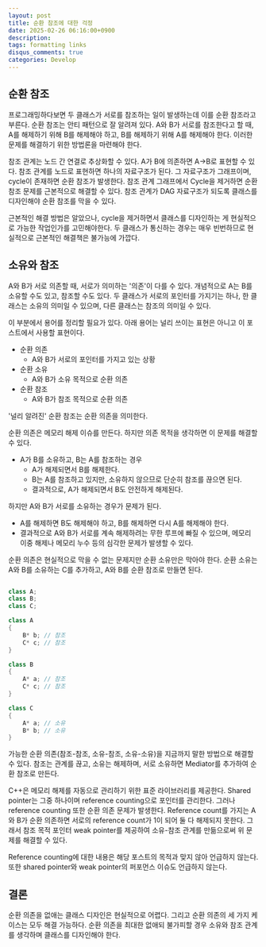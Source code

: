 ```yaml
---
layout: post
title: 순환 참조에 대한 걱정
date: 2025-02-26 06:16:00+0900
description: 
tags: formatting links
disqus_comments: true
categories: Develop
---
```


## 순환 참조

프로그래밍하다보면 두 클래스가 서로를 참조하는 일이 발생하는데 이를 순환 참조라고 부른다. 순환 참조는 안티 패턴으로 잘 알려져 있다. A와 B가 서로를 참조한다고 할 때, A를 해제하기 위해 B를 해제해야 하고, B를 해제하기 위해 A를 해제해야 한다. 이러한 문제를 해결하기 위한 방법론을 마련해야 한다.

참조 관계는 노드 간 연결로 추상화할 수 있다. A가 B에 의존하면 A→B로 표현할 수 있다. 참조 관계를 노드로 표현하면 하나의 자료구조가 된다. 그 자료구조가 그래프이며, cycle이 존재하면 순환 참조가 발생한다. 참조 관계 그래프에서 Cycle을 제거하면 순환 참조 문제를 근본적으로 해결할 수 있다. 참조 관계가 DAG 자료구조가 되도록 클래스를 디자인해야 순환 참조를 막을 수 있다.

근본적인 해결 방법은 알았으나, cycle을 제거하면서 클래스를 디자인하는 게 현실적으로 가능한 작업인가를 고민해야한다. 두 클래스가 통신하는 경우는 매우 빈번하므로 현실적으로 근본적인 해결책은 불가능에 가깝다.

## 소유와 참조

A와 B가 서로 의존할 때, 서로가 의미하는 '의존'이 다를 수 있다. 개념적으로 A는 B를 소유할 수도 있고, 참조할 수도 있다. 두 클래스가 서로의 포인터를 가지기는 하나, 한 클래스는 소유의 의미일 수 있으며, 다른 클래스는 참조의 의미일 수 있다.

이 부분에서 용어를 정리할 필요가 있다. 아래 용어는 널리 쓰이는 표현은 아니고 이 포스트에서 사용할 표현이다.

- 순환 의존
  - A와 B가 서로의 포인터를 가지고 있는 상황  
- 순환 소유
  - A와 B가 소유 목적으로 순환 의존
- 순환 참조
  - A와 B가 참조 목적으로 순환 의존

'널리 알려진' 순환 참조는 순환 의존을 의미한다.

순환 의존은 메모리 해제 이슈를 만든다. 하지만 의존 목적을 생각하면 이 문제를 해결할 수 있다.

- A가 B를 소유하고, B는 A를 참조하는 경우
  - A가 해제되면서 B를 해제한다.
  - B는 A를 참조하고 있지만, 소유하지 않으므로 단순히 참조를 끊으면 된다.
  - 결과적으로, A가 해제되면서 B도 안전하게 해제된다.

하지만 A와 B가 서로를 소유하는 경우가 문제가 된다.

  - A를 해제하면 B도 해제해야 하고, B를 해제하면 다시 A를 해제해야 한다.
  - 결과적으로 A와 B가 서로를 계속 해제하려는 무한 루프에 빠질 수 있으며, 메모리 이중 해제나 메모리 누수 등의 심각한 문제가 발생할 수 있다.

순환 의존은 현실적으로 막을 수 없는 문제지만 순환 소유만은 막아야 한다. 순환 소유는 A와 B를 소유하는 C를 추가하고, A와 B를 순환 참조로 만들면 된다.

```c++

class A;
class B;
class C;

class A
{
    B* b; // 참조
    C* c; // 참조
}

class B
{
    A* a; // 참조
    C* c; // 참조
}

class C
{
    A* a; // 소유
    B* b; // 소유
}
```

가능한 순환 의존(참조-참조, 소유-참조, 소유-소유)을 지금까지 말한 방법으로 해결할 수 있다. 참조는 관계를 끊고, 소유는 해제하며, 서로 소유하면 Mediator를 추가하여 순환 참조로 만든다.

C++은 메모리 해제를 자동으로 관리하기 위한 표준 라이브러리를 제공한다. Shared pointer는 그중 하나이며 reference counting으로 포인터를 관리한다. 그러나 reference counting 또한 순환 의존 문제가 발생한다. Reference count를 가지는 A와 B가 순환 의존하면 서로의 reference count가 1이 되어 둘 다 해제되지 못한다. 그래서 참조 목적 포인터 weak pointer를 제공하여 소유-참조 관계를 만듦으로써 위 문제를 해결할 수 있다.

Reference counting에 대한 내용은 해당 포스트의 목적과 맞지 않아 언급하지 않는다. 또한 shared pointer와 weak pointer의 퍼포먼스 이슈도 언급하지 않는다.

## 결론

순환 의존을 없애는 클래스 디자인은 현실적으로 어렵다. 그리고 순환 의존의 세 가지 케이스는 모두 해결 가능하다. 순환 의존을 최대한 없애되 불가피할 경우 소유와 참조 관계를 생각하며 클래스를 디자인해야 한다.
